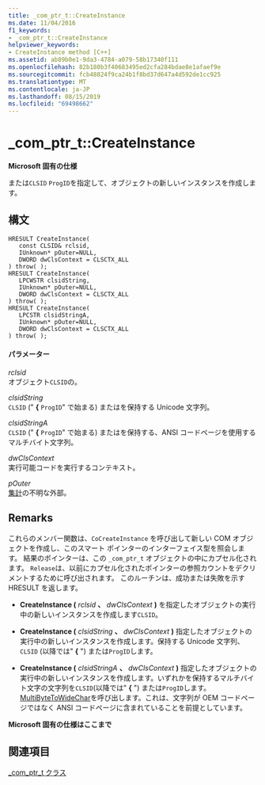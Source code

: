 ```yaml
---
title: _com_ptr_t::CreateInstance
ms.date: 11/04/2016
f1_keywords:
- _com_ptr_t::CreateInstance
helpviewer_keywords:
- CreateInstance method [C++]
ms.assetid: ab89b0e1-9da3-4784-a079-58b17340f111
ms.openlocfilehash: 82b180b3f40683495ed2cfa284bdae8e1afaef9e
ms.sourcegitcommit: fcb48824f9ca24b1f8bd37d647a4d592de1cc925
ms.translationtype: MT
ms.contentlocale: ja-JP
ms.lasthandoff: 08/15/2019
ms.locfileid: "69498662"
---
```

# <a name="_com_ptr_tcreateinstance"></a>_com_ptr_t::CreateInstance

**Microsoft 固有の仕様**

または`CLSID` `ProgID`を指定して、オブジェクトの新しいインスタンスを作成します。

## <a name="syntax"></a>構文

```
HRESULT CreateInstance(
   const CLSID& rclsid,
   IUnknown* pOuter=NULL,
   DWORD dwClsContext = CLSCTX_ALL
) throw( );
HRESULT CreateInstance(
   LPCWSTR clsidString,
   IUnknown* pOuter=NULL,
   DWORD dwClsContext = CLSCTX_ALL
) throw( );
HRESULT CreateInstance(
   LPCSTR clsidStringA,
   IUnknown* pOuter=NULL,
   DWORD dwClsContext = CLSCTX_ALL
) throw( );
```

#### <a name="parameters"></a>パラメーター

*rclsid*<br/>
オブジェクト`CLSID`の。

*clsidString*<br/>
`CLSID` (" **{** `ProgID`" で始まる) またはを保持する Unicode 文字列。

*clsidStringA*<br/>
`CLSID` (" **{** `ProgID`" で始まる) またはを保持する、ANSI コードページを使用するマルチバイト文字列。

*dwClsContext*<br/>
実行可能コードを実行するコンテキスト。

*pOuter*<br/>
[集計](../atl/aggregation.md)の不明な外部。

## <a name="remarks"></a>Remarks

これらのメンバー関数は、`CoCreateInstance` を呼び出して新しい COM オブジェクトを作成し、このスマート ポインターのインターフェイス型を照会します。 結果のポインターは、この `_com_ptr_t` オブジェクトの中にカプセル化されます。 `Release`は、以前にカプセル化されたポインターの参照カウントをデクリメントするために呼び出されます。 このルーチンは、成功または失敗を示す HRESULT を返します。

- **CreateInstance (** *rclsid* **、** *dwClsContext* **)** を指定したオブジェクトの実行中の新しいインスタンスを作成します`CLSID`。

- **CreateInstance (** *clsidString* **、** *dwClsContext* **)** 指定したオブジェクトの実行中の新しいインスタンスを作成します。保持する Unicode 文字列、 `CLSID` (以降では" **{** ") または`ProgID`します。

- **CreateInstance (** *clsidStringA* **、** *dwClsContext* **)** 指定したオブジェクトの実行中の新しいインスタンスを作成します。いずれかを保持するマルチバイト文字の文字列を`CLSID`(以降では" **{** ") または`ProgID`します。 [MultiByteToWideChar](/windows/win32/api/stringapiset/nf-stringapiset-multibytetowidechar)を呼び出します。これは、文字列が OEM コードページではなく ANSI コードページに含まれていることを前提としています。

**Microsoft 固有の仕様はここまで**

## <a name="see-also"></a>関連項目

[_com_ptr_t クラス](../cpp/com-ptr-t-class.md)